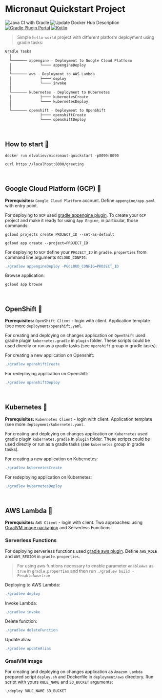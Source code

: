 # Micronaut Quickstart Project
![Java CI with Gradle](https://github.com/ElinaValieva/micronaut-quickstart/workflows/Java%20CI%20with%20Gradle/badge.svg?branch=master)
![Update Docker Hub Description](https://github.com/ElinaValieva/micronaut-quickstarts/workflows/Update%20Docker%20Hub%20Description/badge.svg?branch=master)
[![Gradle Plugin Portal](https://img.shields.io/maven-metadata/v/https/plugins.gradle.org/m2/com/google/cloud/tools/jib/com.google.cloud.tools.jib.gradle.plugin/maven-metadata.xml.svg?colorB=007ec6&label=gradle)](https://plugins.gradle.org/plugin/com.google.cloud.tools.jib)
[![Kotlin](https://img.shields.io/badge/Kotlin-1.3.72-orange.svg) ](https://kotlinlang.org/)
> Simple `hello-world` project with different platform deployment using gradle tasks: 

```bash
Gradle Tasks
  │
  └─────── appengine - Deployment to Google Cloud Platform
  │             └──── appengineDeploy
  │      
  └─────── aws - Deployment to AWS Lambda
  │             ├──── deploy
  │             └──── invoke
  │      
  └─────── kubernetes - Deployment to Kubernetes
  │             ├──── kubernetesCreate
  │             └──── kubernetesDeploy
  │     
  └─────── openshift - Deployment to OpenShift
                ├──── openshiftCreate
                └──── openshiftDeploy
```
&nbsp;

## How to start 🐳
```shell
docker run elvaliev/micronaut-quickstart -p8090:8090

curl https://localhost:8090/greeting
```

&nbsp;
## Google Cloud Platform (GCP) 🚩
**Prerequisites:** `Google Cloud Platform` account. Define `appengine/app.yaml` with entry point. 

For deploying to `GCP` used [gradle appengine plugin](https://github.com/GoogleCloudPlatform/gradle-appengine-plugin). To create your `GCP` project and make it ready for using `App Engine`, in particular, those commands:
```shell
gcloud projects create PROJECT_ID --set-as-default

gcloud app create --project=PROJECT_ID
```

For deploying to `GCP` define your `PROJECT_ID` in `gradle.properties` from command line arguments `GCLOUD_CONFIG`: 

```gradle
./gradlew appengineDeploy -PGCLOUD_CONFIG=PROJECT_ID
```
Browse application:
```
gcloud app browse
```
&nbsp;

## OpenShift 🚩
**Prerequisites:** `OpenShift Client` - login with client. Application template (see more `deployment/openshift.yaml`. 

For creating and deploying on changes application on `OpenShift` used gradle plugin `kubernetes.gradle` in `plugin` folder. These scripts could be used directly or run as a gradle tasks (see `openshift` group in gradle tasks).

For creating a new application on Openshift: 
```gradle
./gradlew openshiftCreate
```
For redeploying application on Openshift: 
```gradle
./gradlew openshiftDeploy
```
&nbsp;

## Kubernetes 🚩
**Prerequisites:** `Kubernetes Client` - login with client. Application template (see more `deployment/kubernetes.yaml`.

For creating and deploying on changes application on `Kubernetes`  used gradle plugin `kubernetes.gradle` in `plugin` folder. These scripts could be used directly or run as a gradle tasks (see `kubernetes` group in gradle tasks).

For creating a new application on Kubernetes: 
```gradle
./gradlew kubernetesCreate
```
For redeploying application on Kubernetes: 
```gradle
./gradlew kubernetesDeploy
```
&nbsp;

## AWS Lambda 🚩
**Prerequisites:** `AWS Client` - login with client. Two approaches: using [GraalVM image packaging](https://github.com/micronaut-guides/micronaut-function-graalvm-aws-lambda-gateway) and Serverless Functions.

### Serverless Functions
For deploying serverless functions used [gradle aws plugin](https://github.com/classmethod/gradle-aws-plugin). Define `AWS_ROLE` and `AWS_REGION` in `gradle.properties`. 
> For using aws funtions necessary to enable parameter `enableAws` as `true` in `gradle.properties` and then run `./gradlew build -PenableAws=true`

Deploying to AWS Lambda: 
```gradle
./gradlew deploy
```

Invoke Lambda: 
```gradle
./gradlew invoke
```

Delete function:
```gradle
./gradlew deleteFunction
```

Update alias: 
```gradle
./gradlew updateAlias
```


### GraalVM image
For creating and deploying on changes application as `Amazom Lambda` prepared script `deploy.sh` and Dockerfile in `deployment/aws` directory. Run script with yours `ROLE_NAME` and `S3_BUCKET` arguments:
```shell
./deploy ROLE_NAME S3_BUCKET
```
